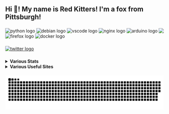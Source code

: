 <h2 align="left">Hi 👋! My name is Red Kitters! I'm a fox from Pittsburgh! </h2>

###

<img align="right" height="150" src="https://avatars.githubusercontent.com/u/23389169?v=4.png"  />

###

<div align="left">
  <img src="https://cdn.jsdelivr.net/gh/devicons/devicon/icons/python/python-original.svg" height="30" width="42" alt="python logo"  />
  <img src="https://cdn.jsdelivr.net/gh/devicons/devicon/icons/debian/debian-original.svg" height="30" width="42" alt="debian logo"  />
  <img src="https://cdn.jsdelivr.net/gh/devicons/devicon/icons/vscode/vscode-original.svg" height="30" width="42" alt="vscode logo"  />
  <img src="https://cdn.jsdelivr.net/gh/devicons/devicon/icons/nginx/nginx-original.svg" height="30" width="42" alt="nginx logo"  />
  <img src="https://cdn.jsdelivr.net/gh/devicons/devicon/icons/arduino/arduino-original.svg" height="30" width="42" alt="arduino logo"  />
  <img src="https://cdn.jsdelivr.net/gh/devicons/devicon/icons/firefox/firefox-original.svg" height="30" width="42" alt="firefox logo"  />
  <img src="https://cdn.jsdelivr.net/gh/devicons/devicon/icons/docker/docker-original.svg" height="30" width="42" alt="docker logo"  />
</div>

###

<div align="left">
  <a href="https://twitter.com/@LakesideMiners" target="_blank">
    <img src="https://img.shields.io/static/v1?message=Twitter&logo=twitter&label=&color=1DA1F2&logoColor=white&labelColor=&style=for-the-badge" height="30" alt="twitter logo"  />
  </a>
</div>

###
<details>
 <summary><b>Various Stats</b></summary>


<!--START_SECTION:waka-->
![Code Time](http://img.shields.io/badge/Code%20Time-147%20hrs%2038%20mins-blue)

![Profile Views](http://img.shields.io/badge/Profile%20Views-3-blue)

**This Week I Spent My Time On** 

```text
⌚︎ Time Zone: America/New_York

Programming Languages: 
INI                      2 hrs 35 mins       █████████████░░░░░░░░░░░░   53.49% 
C++                      54 mins             ████░░░░░░░░░░░░░░░░░░░░░   18.9% 
Python                   32 mins             ██░░░░░░░░░░░░░░░░░░░░░░░   11.3% 
C                        20 mins             █░░░░░░░░░░░░░░░░░░░░░░░░   6.94% 
JSON                     9 mins              ░░░░░░░░░░░░░░░░░░░░░░░░░   3.32%

Editors: 
VS Code                  4 hrs 50 mins       █████████████████████████   100.0%

Projects: 
ESP                      2 hrs 34 mins       █████████████░░░░░░░░░░░░   53.24% 
OpenIris-1               57 mins             █████░░░░░░░░░░░░░░░░░░░░   19.84% 
ZappyOSC                 38 mins             ███░░░░░░░░░░░░░░░░░░░░░░   13.33% 
Marlin-2.1.2             23 mins             ██░░░░░░░░░░░░░░░░░░░░░░░   8.24% 
PiShockWeb               7 mins              ░░░░░░░░░░░░░░░░░░░░░░░░░   2.73%

```

**I Mostly Code in Python** 

```text
Python                   18 repos            ██████████░░░░░░░░░░░░░░░   42.86% 
HTML                     7 repos             ████░░░░░░░░░░░░░░░░░░░░░   16.67% 
JavaScript               5 repos             ███░░░░░░░░░░░░░░░░░░░░░░   11.9% 
C++                      2 repos             █░░░░░░░░░░░░░░░░░░░░░░░░   4.76% 
GLSL                     2 repos             █░░░░░░░░░░░░░░░░░░░░░░░░   4.76%

```



 Last Updated on 11/04/2023 18:33:07 UTC
<!--END_SECTION:waka-->


</details>
<details>
  <summary><b>Various Useful Sites</b></summary>
  
  [Grep.App](https://grep.app/) - Bulk serach git repos, regex support.
  
  [Oh Shit Git!](https://ohshitgit.com/) - For when Git makes you go "Oh Shit!"
  
</details>
  
<br clear="both">

<img src="https://raw.githubusercontent.com/LakesideMiners/LakesideMiners/output/github-contribution-grid-snake-dark.svg" align="center"/>

###
